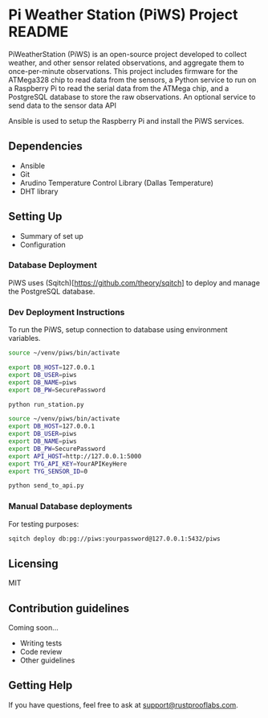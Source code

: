 # Pi Weather Station (PiWS) Project README

PiWeatherStation (PiWS) is an open-source project developed to collect weather,
and other sensor related observations,
and aggregate them to once-per-minute observations.  This project includes
firmware for the ATMega328 chip to read data from the sensors,
a Python service to run on a Raspberry Pi to read the serial data from the ATMega chip,
and a PostgreSQL database to store the raw observations.  An optional service
to send data to the sensor data API

Ansible is used to setup the Raspberry Pi and install the
PiWS services.


## Dependencies

* Ansible
* Git
* Arudino Temperature Control Library (Dallas Temperature)
* DHT library


## Setting Up


* Summary of set up
* Configuration


### Database Deployment

PiWS uses (Sqitch)[https://github.com/theory/sqitch]
to deploy and manage the PostgreSQL database.


### Dev Deployment Instructions

To run the PiWS, setup connection to database using environment variables.


```bash
source ~/venv/piws/bin/activate

export DB_HOST=127.0.0.1
export DB_USER=piws
export DB_NAME=piws
export DB_PW=SecurePassword

python run_station.py
```

```bash
source ~/venv/piws/bin/activate
export DB_HOST=127.0.0.1
export DB_USER=piws
export DB_NAME=piws
export DB_PW=SecurePassword
export API_HOST=http://127.0.0.1:5000
export TYG_API_KEY=YourAPIKeyHere
export TYG_SENSOR_ID=0

python send_to_api.py
```

### Manual Database deployments

For testing purposes:

```bash
sqitch deploy db:pg://piws:yourpassword@127.0.0.1:5432/piws
```

## Licensing

MIT


## Contribution guidelines

Coming soon...

* Writing tests
* Code review
* Other guidelines

## Getting Help

If you have questions, feel free to ask at support@rustprooflabs.com.

